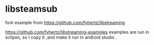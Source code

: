 # libsteamsub
fork example from https://github.com/fyhertz/libstreaming

https://github.com/fyhertz/libstreaming-examples examples are run in eclipes,
so I copy it ,and make it run in android studio .
